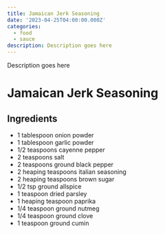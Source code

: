 ```yaml
---
title: Jamaican Jerk Seasoning
date: '2023-04-25T04:00:00.000Z'
categories:
  - food
  - sauce
description: Description goes here
---
```

Description goes here

# Jamaican Jerk Seasoning

## Ingredients

- 1 tablespoon onion powder
- 1 tablespoon garlic powder
- 1/2 teaspoons cayenne pepper
- 2 teaspoons salt
- 2 teaspoons ground black pepper
- 2 heaping teaspoons italian seasoning
- 2 heaping teaspoons brown sugar
- 1/2 tsp ground allspice
- 1 teaspoon dried parsley
- 1 heaping teaspoon paprika
- 1/4 teaspoon ground nutmeg
- 1/4 teaspoon ground clove
- 1 teaspoon ground cumin
